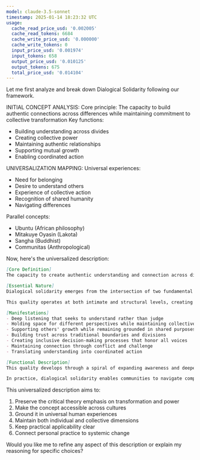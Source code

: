 ```yaml
---
model: claude-3.5-sonnet
timestamp: 2025-01-14 18:23:32 UTC
usage:
  cache_read_price_usd: '0.002005'
  cache_read_tokens: 6684
  cache_write_price_usd: '0.000000'
  cache_write_tokens: 0
  input_price_usd: '0.001974'
  input_tokens: 658
  output_price_usd: '0.010125'
  output_tokens: 675
  total_price_usd: '0.014104'
---
```


Let me first analyze and break down Dialogical Solidarity following our framework.

INITIAL CONCEPT ANALYSIS:
Core principle: The capacity to build authentic connections across differences while maintaining commitment to collective transformation
Key functions:
- Building understanding across divides
- Creating collective power
- Maintaining authentic relationships
- Supporting mutual growth
- Enabling coordinated action

UNIVERSALIZATION MAPPING:
Universal experiences:
- Need for belonging
- Desire to understand others
- Experience of collective action
- Recognition of shared humanity
- Navigating differences

Parallel concepts:
- Ubuntu (African philosophy)
- Mitakuye Oyasin (Lakota)
- Sangha (Buddhist)
- Communitas (Anthropological)

Now, here's the universalized description:

```markdown
[Core Definition]
The capacity to create authentic understanding and connection across differences while working together toward shared flourishing. It combines deep listening and mutual recognition with collaborative action, enabling groups to maintain unity while honoring diversity and pursuing collective transformation.

[Essential Nature]
Dialogical solidarity emerges from the intersection of two fundamental human capacities: the ability to truly understand and connect with others across differences, and the power to act together for shared purposes. It manifests as a dynamic balance between unity and diversity, where differences are not erased but become sources of collective strength.

This quality operates at both intimate and structural levels, creating bridges between personal understanding and collective action. It enables groups to maintain cohesion without demanding conformity, fostering a unity that grows stronger through the inclusion and celebration of differences rather than their suppression.

[Manifestations]
- Deep listening that seeks to understand rather than judge
- Holding space for different perspectives while maintaining collective focus
- Supporting others' growth while remaining grounded in shared purposes
- Building trust across traditional boundaries and divisions
- Creating inclusive decision-making processes that honor all voices
- Maintaining connection through conflict and challenge
- Translating understanding into coordinated action

[Functional Description]
This quality develops through a spiral of expanding awareness and deepening connection. It begins with the recognition of shared humanity across differences, grows through active practice of deep listening and authentic sharing, and matures into the capacity to hold multiple perspectives while maintaining collective coherence. As it develops, it enables groups to transform potential sources of division into wellsprings of collective power.

In practice, dialogical solidarity enables communities to navigate complex challenges while growing stronger through diversity. It manifests in the ability to have difficult conversations while maintaining connection, to disagree while deepening understanding, and to act together despite differences. This quality creates resilient relationships and communities capable of sustained transformation work while nurturing the growth and authenticity of all members.
```

This universalized description aims to:
1. Preserve the critical theory emphasis on transformation and power
2. Make the concept accessible across cultures
3. Ground it in universal human experiences
4. Maintain both individual and collective dimensions
5. Keep practical applicability clear
6. Connect personal practice to systemic change

Would you like me to refine any aspect of this description or explain my reasoning for specific choices?